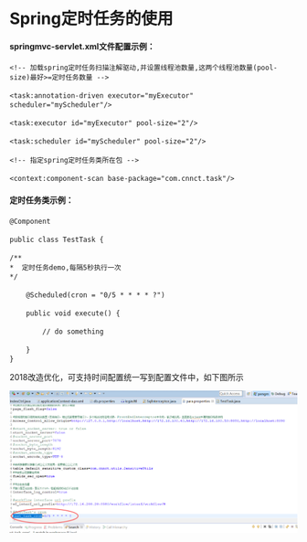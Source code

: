 # Spring定时任务的使用

#### springmvc-servlet.xml文件配置示例：

```
<!-- 加载spring定时任务扫描注解驱动,并设置线程池数量,这两个线程池数量(pool-size)最好>=定时任务数量 -->

<task:annotation-driven executor="myExecutor" scheduler="myScheduler"/>

<task:executor id="myExecutor" pool-size="2"/>

<task:scheduler id="myScheduler" pool-size="2"/>

<!-- 指定spring定时任务类所在包 -->

<context:component-scan base-package="com.cnnct.task"/>
```

#### 定时任务类示例：

```
@Component

public class TestTask {

/**
*  定时任务demo,每隔5秒执行一次
*/

    @Scheduled(cron = "0/5 * * * * ?")

    public void execute() {

        // do something

    }    
}
```

2018改造优化，可支持时间配置统一写到配置文件中，如下图所示

![](/assets/task2.png)

